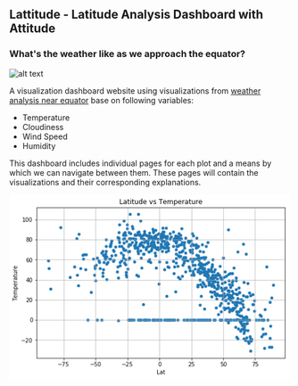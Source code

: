 ## Lattitude - Latitude Analysis Dashboard with Attitude

### What's the weather like as we approach the equator?

![alt text](http://www.electricbluefishing.com/images/elnin9.gif)

A visualization dashboard website using visualizations from [weather analysis near equator](https://github.com/david880110/API) base on following variables:
* Temperature
* Cloudiness
* Wind Speed
* Humidity

This dashboard includes individual pages for each plot and a means by which we can navigate between them. These pages will contain the visualizations and their corresponding explanations. 

![alt text](https://raw.githubusercontent.com/david880110/API/master/output_12_0.png) 


